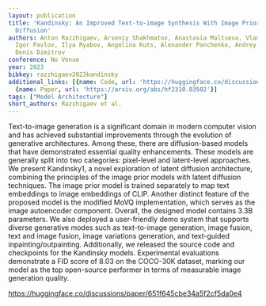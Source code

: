 ```yaml
---
layout: publication
title: 'Kandinsky: An Improved Text-to-image Synthesis With Image Prior And Latent
  Diffusion'
authors: Anton Razzhigaev, Arseniy Shakhmatov, Anastasia Maltseva, Vladimir Arkhipkin,
  Igor Pavlov, Ilya Ryabov, Angelina Kuts, Alexander Panchenko, Andrey Kuznetsov,
  Denis Dimitrov
conference: No Venue
year: 2023
bibkey: razzhigaev2023kandinsky
additional_links: [{name: Code, url: 'https://huggingface.co/discussions/paper/651f645cbe34a5f2cf5da0e4'},
  {name: Paper, url: 'https://arxiv.org/abs/hf2310.03502'}]
tags: ["Model Architecture"]
short_authors: Razzhigaev et al.
---
```

Text-to-image generation is a significant domain in modern computer vision and has achieved substantial improvements through the evolution of generative architectures. Among these, there are diffusion-based models that have demonstrated essential quality enhancements. These models are generally split into two categories: pixel-level and latent-level approaches. We present Kandinsky1, a novel exploration of latent diffusion architecture, combining the principles of the image prior models with latent diffusion techniques. The image prior model is trained separately to map text embeddings to image embeddings of CLIP. Another distinct feature of the proposed model is the modified MoVQ implementation, which serves as the image autoencoder component. Overall, the designed model contains 3.3B parameters. We also deployed a user-friendly demo system that supports diverse generative modes such as text-to-image generation, image fusion, text and image fusion, image variations generation, and text-guided inpainting/outpainting. Additionally, we released the source code and checkpoints for the Kandinsky models. Experimental evaluations demonstrate a FID score of 8.03 on the COCO-30K dataset, marking our model as the top open-source performer in terms of measurable image generation quality.

https://huggingface.co/discussions/paper/651f645cbe34a5f2cf5da0e4